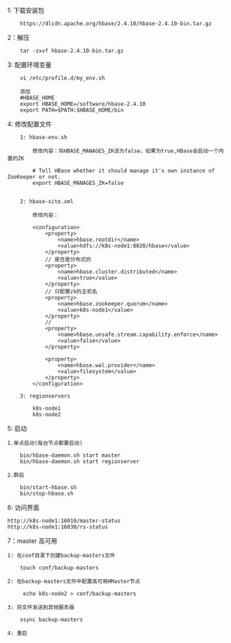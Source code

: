 1: 下载安装包
    
        https://dlcdn.apache.org/hbase/2.4.10/hbase-2.4.10-bin.tar.gz

2：解压
    
        tar -zxvf hbase-2.4.10-bin.tar.gz

3: 配置环境变量
    
        vi /etc/profile.d/my_env.sh
        
        添加
        #HBASE_HOME
        export HBASE_HOME=/software/hbase-2.4.10
        export PATH=$PATH:$HBASE_HOME/bin

4: 修改配置文件
    
        1: hbase-env.sh

            修改内容：将HBASE_MANAGES_ZK该为false，如果为true,HBase会启动一个内置的ZK
            
            # Tell HBase whether it should manage it's own instance of ZooKeeper or not.
            export HBASE_MANAGES_ZK=false
    

        2: hbase-site.xml

            修改内容：
    
            <configuration>
                <property>
                    <name>hbase.rootdir</name>
                    <value>hdfs://k8s-node1:8020/hbase</value>
                </property>
                // 是否是分布式的
                <property>
                    <name>hbase.cluster.distributed</name>
                    <value>true</value>
                </property>
                // 只配置zk的主机名
                <property>
                    <name>hbase.zookeeper.quorum</name>
                    <value>k8s-node1</value>
                </property>
                // 
                <property>
                    <name>hbase.unsafe.stream.capability.enforce</name>
                    <value>false</value>
                </property>
                
                <property>
                    <name>hbase.wal.provider</name>
                    <value>filesystem</value>
                </property>
            </configuration>

        3: regionservers
    
            k8s-node1
            k8s-node2

5: 启动

    1.单点启动(每台节点都要启动)

        bin/hbase-daemon.sh start master
        bin/hbase-daemon.sh start regionserver

    2.群启

        bin/start-hbase.sh
        bin/stop-hbase.sh

6: 访问界面
    
    http://k8s-node1:16010/master-status
    http://k8s-node1:16030/rs-status

7：master 高可用

    1: 在conf目录下创建backup-masters文件

        touch conf/backup-masters
    
    2: 在backup-masters文件中配置高可用HMaster节点
        
         echo k8s-node2 > conf/backup-masters

    3: 将文件发送到其他服务器
    
        xsync backup-masters 

    4: 重启
        
